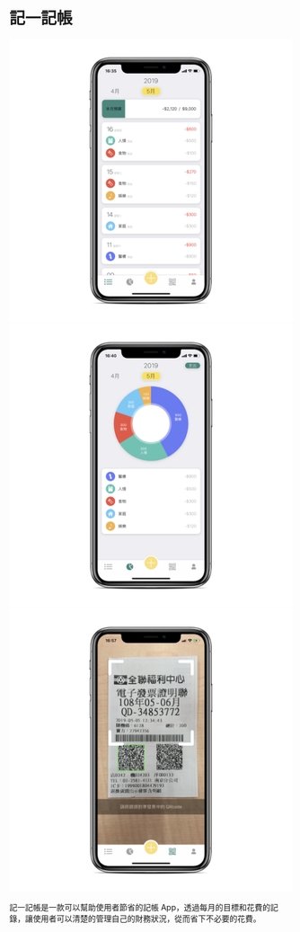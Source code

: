 # 記一記帳

![image](https://github.com/terry86062/mSaving/blob/develop/IMG_0327_iphonexspacegrey_portrait.png)
![image](https://github.com/terry86062/mSaving/blob/develop/IMG_0328_iphonexspacegrey_portrait.png)
![image](https://github.com/terry86062/mSaving/blob/develop/IMG_0337_iphonexspacegrey_portrait.png)

記一記帳是一款可以幫助使用者節省的記帳 App，透過每月的目標和花費的記錄，讓使用者可以清楚的管理自己的財務狀況，從而省下不必要的花費。
